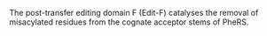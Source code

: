 

The post-transfer editing domain F (Edit-F) catalyses the removal of misacylated residues from the cognate acceptor stems of PheRS.